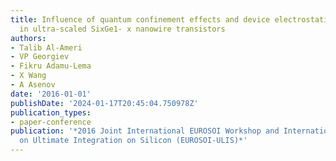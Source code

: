```yaml
---
title: Influence of quantum confinement effects and device electrostatic driven performance
  in ultra-scaled SixGe1- x nanowire transistors
authors:
- Talib Al-Ameri
- VP Georgiev
- Fikru Adamu-Lema
- X Wang
- A Asenov
date: '2016-01-01'
publishDate: '2024-01-17T20:45:04.750978Z'
publication_types:
- paper-conference
publication: '*2016 Joint International EUROSOI Workshop and International Conference
  on Ultimate Integration on Silicon (EUROSOI-ULIS)*'
---
```

